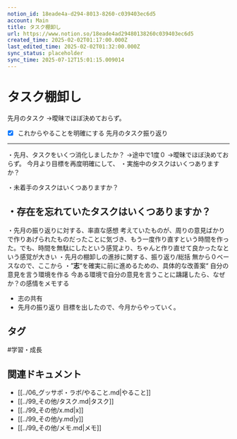 ```yaml
---
notion_id: 18eade4a-d294-8013-8260-c039403ec6d5
account: Main
title: タスク棚卸し
url: https://www.notion.so/18eade4ad29480138260c039403ec6d5
created_time: 2025-02-02T01:17:00.000Z
last_edited_time: 2025-02-02T01:32:00.000Z
sync_status: placeholder
sync_time: 2025-07-12T15:01:15.009014
---
```

# タスク棚卸し

先月のタスク
→曖昧でほぼ決めておらず。
- [x] これからやることを明確にする
先月のタスク振り返り
---
・先月、タスクをいくつ消化しましたか？
→途中で1度０
→曖昧でほぼ決めておらず。
今月より目標を再度明確にして、
・実施中のタスクはいくつありますか？

・未着手のタスクはいくつありますか？

・存在を忘れていたタスクはいくつありますか？
---
・先月の振り返りに対する、率直な感想
考えていたものが、周りの意見ばかりで作りあげられたものだったことに気づき、もう一度作り直すという時間を作った。でも、時間を無駄にしたという感覚より、ちゃんと作り直せて良かったなという感覚が大きい
・先月の棚卸しの進捗に関する、振り返り/総括
無から０ベースなので、ここから
・”**志**“を確実に前に進めるための、具体的な改善案“
自分の意見を言う環境を作る
今ある環境で自分の意見を言うことに躊躇したら、なぜか？の感情をメモする
- 志の共有
- 先月の振り返り
目標を出したので、今月からやっていく。

## タグ

#学習・成長 

## 関連ドキュメント

- [[../06_グッサポ・ラボ/やること.md|やること]]
- [[../99_その他/タスク.md|タスク]]
- [[../99_その他/x.md|x]]
- [[../99_その他/y.md|y]]
- [[../99_その他/メモ.md|メモ]]
